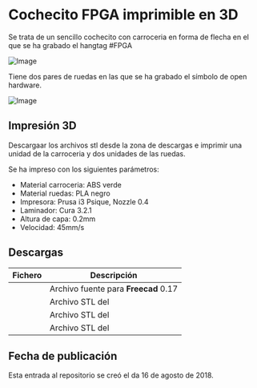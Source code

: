 # **Cochecito FPGA imprimible en 3D** 

Se trata de un sencillo cochecito con carroceria en forma de flecha en el que se ha grabado el hangtag #FPGA

![Image][1] 

 [1]: https://github.com/fgcoca/FPGA_Alhambra_II/blob/master/3D/Cochecito-FPGA/Photos/Top-mini.png
 
 Tiene dos pares de ruedas en las que se ha grabado el símbolo de open hardware.
 
 ![Image][2] 

 [2]: https://github.com/fgcoca/FPGA_Alhambra_II/blob/master/3D/Cochecito-FPGA/Photos/Left-mini.png

## **Impresión 3D**
Descargaar los archivos stl desde la zona de descargas e imprimir una unidad de la carroceria y dos unidades de las ruedas.

Se ha impreso con los siguientes parámetros:

* Material carroceria: ABS verde 
* Material ruedas: PLA negro
* Impresora: Prusa i3 Psique, Nozzle 0.4
* Laminador: Cura 3.2.1
* Altura de capa: 0.2mm
* Velocidad: 45mm/s

## **Descargas**
| Fichero | Descripción|
| ---------- | ---------- |
| []()   | Archivo fuente para **Freecad** 0.17   |
| []()   | Archivo STL del    |
| []()   | Archivo STL del   |
| []()   | Archivo STL del   |

## **Fecha de publicación**
Esta entrada al repositorio se creó el da 16 de agosto de 2018.
